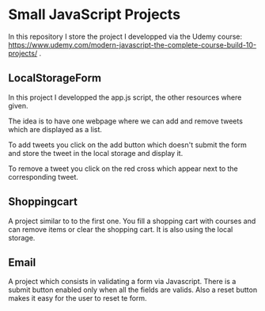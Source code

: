 # Small JavaScript Projects

In this repository I store the project I developped via the Udemy course: https://www.udemy.com/modern-javascript-the-complete-course-build-10-projects/ .

## LocalStorageForm
In this project I developped the app.js script, the other resources where given.

The idea is to have one webpage where we can add and remove tweets which are displayed as a list.

To add tweets you click on the add button which doesn't submit the form and store the tweet in the local storage and display it. 

To remove a tweet you click on the red cross which appear next to the corresponding tweet.

## Shoppingcart
A project similar to to the first one. You fill a shopping cart with courses and can remove items or clear the shopping cart. It is also using the local storage.

## Email
A project which consists in validating a form via Javascript. There is a submit button enabled only when all the fields are valids. Also a reset button makes it easy for the user to reset te form.